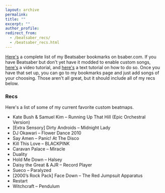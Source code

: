 ```yaml
---
layout: archive
permalink: 
title: ""
excerpt: ""
author_profile:
redirect_from: 
  - /beatsaber_recs/
  - /beatsaber_recs.html
---
```

<script
  src="https://cdn.mathjax.org/mathjax/latest/MathJax.js?config=TeX-AMS-MML_HTMLorMML"
  type="text/javascript">
</script>

<a href="https://bsaber.com/songs/new/?bookmarked_by=18dylan18">Here's</a> a complete list of my Beatsaber bookmarks on bsaber.com. 
If you have Beatsaber but don't yet have it modded to enable custom songs, <a href="https://www.youtube.com/watch?v=ST7OhRngLIA&ab_channel=Naysy">here's</a> a video tutorial, and <a href="https://bsaber.com/installing-the-mod-guide-necessary-for-any-custom-songs/">here's</a> a text tutorial on how to do so. 
Once you have that set up, you can go to my bookmarks page and just add songs of your choosing. Those aren't all great, but it should include all of my recs below.

### Recs
Here's a list of some of my current favorite custom beatmaps. 
* Kate Bush & Samuel Kim – Running Up That Hill (Epic Orchestral Version)
* [Extra Sensory] Dirty Androids – Midnight Lady
* DJ Okawari – Flower Dance 2010
* Say Amen – Panic! At The Disco
* Kill This Love – BLACKPINK
* Caravan Palace – Miracle
* Duality
* Hold Me Down – Halsey
* Daisy the Great & AJR – Record Player
* Sueco – Paralyzed
* [2000’s Rock Pack] Face Down – The Red Jumpsuit Apparatus
* Restart
* Witchcraft – Pendulum
